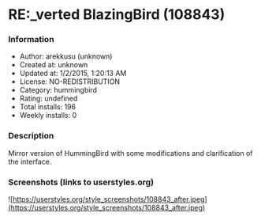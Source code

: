 # RE:_verted BlazingBird (108843)

### Information
- Author: arekkusu (unknown)
- Created at: unknown
- Updated at: 1/2/2015, 1:20:13 AM
- License: NO-REDISTRIBUTION
- Category: hummingbird
- Rating: undefined
- Total installs: 196
- Weekly installs: 0


### Description
Mirror version of HummingBird with some modifications and clarification of the interface.


### Screenshots (links to userstyles.org)
![https://userstyles.org/style_screenshots/108843_after.jpeg](https://userstyles.org/style_screenshots/108843_after.jpeg)


